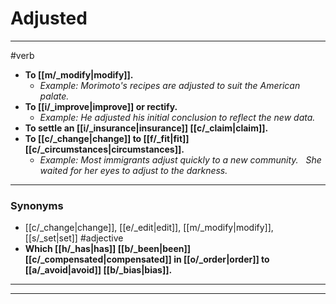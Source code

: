 # Adjusted
---
#verb
- **To [[m/_modify|modify]].**
	- _Example: Morimoto's recipes are adjusted to suit the American palate._
- **To [[i/_improve|improve]] or rectify.**
	- _Example: He adjusted his initial conclusion to reflect the new data._
- **To settle an [[i/_insurance|insurance]] [[c/_claim|claim]].**
- **To [[c/_change|change]] to [[f/_fit|fit]] [[c/_circumstances|circumstances]].**
	- _Example: Most immigrants adjust quickly to a new community.   She waited for her eyes to adjust to the darkness._
---
### Synonyms
- [[c/_change|change]], [[e/_edit|edit]], [[m/_modify|modify]], [[s/_set|set]]
#adjective
- **Which [[h/_has|has]] [[b/_been|been]] [[c/_compensated|compensated]] in [[o/_order|order]] to [[a/_avoid|avoid]] [[b/_bias|bias]].**
---
---
